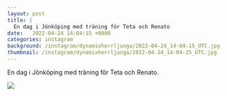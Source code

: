 ```yaml
---
layout: post
title: |
  En dag i Jönköping med träning för Teta och Renato
date:   2022-04-24 14:04:15 +0000
categories: instagram
background: /instagram/dynamixherrljunga/2022-04-24_14-04-15_UTC.jpg
thumbnail: /instagram/dynamixherrljunga/2022-04-24_14-04-15_UTC.jpg
---
```

En dag i Jönköping med träning för Teta och Renato. 



<img src='/www-dynamix-herrljunga/instagram/dynamixherrljunga/2022-04-24_14-04-15_UTC.jpg' class='img-fluid' />

